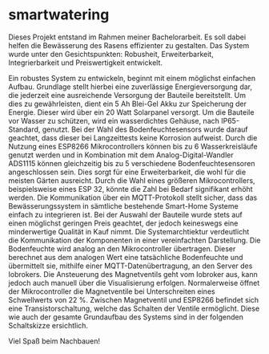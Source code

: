 # smartwatering
Dieses Projekt entstand im Rahmen meiner Bachelorarbeit. Es soll dabei helfen die Bewässerung des Rasens effizienter zu gestalten. Das System wurde unter den Gesichtspunkten: Robusheit, Erweiterbarkeit, Integrierbarkeit und Preiswertigkeit entwickelt.

Ein robustes System zu entwickeln, beginnt mit einem möglichst einfachen Aufbau. Grundlage stellt hierbei eine zuverlässige Energieversorgung dar, die jederzeit eine ausreichende Versorgung der Bauteile bereitstellt. Um dies zu gewährleisten, dient ein 5 Ah Blei-Gel Akku zur Speicherung der Energie. Dieser wird über ein 20 Watt Solarpanel versorgt. Um die Bauteile vor Wasser zu schützen, wird ein wasserdichtes Gehäuse, nach IP65-Standard, genutzt. Bei der Wahl des Bodenfeuchtesensors wurde darauf geachtet, dass dieser bei Langzeittests keine Korrosion aufweist.
Durch die Nutzung eines ESP8266 Mikrocontrollers können bis zu 6 Wasserkreisläufe genutzt werden und in Kombination mit dem Analog-Digital-Wandler ADS1115 können gleichzeitig bis zu 5 verschiedene Bodenfeuchtesensoren angeschlossen sein. Dies sorgt für eine Erweiterbarkeit, die wohl für die meisten Gärten ausreicht. Durch die Wahl eines größeren Mikrocontrollers, beispielsweise eines ESP 32, könnte die Zahl bei Bedarf signifikant erhöht werden.
Die Kommunikation über ein MQTT-Protokoll stellt sicher, dass das Bewässerungssystem in sämtliche bestehende Smart-Home Systeme einfach zu integrieren ist.
Bei der Auswahl der Bauteile wurde stets auf einen möglichst geringen Preis geachtet, der jedoch keineswegs eine minderwertige Qualität in Kauf nimmt. 
Die Systemarchtiektur verdeutlicht die Kommunikation der Komponenten in einer vereinfachten Darstellung.
Die Bodenfeuchte wird analog an den Mikrocontroller übertragen. Dieser berechnet aus dem analogen Wert eine tatsächliche Bodenfeuchte und übermittelt sie, mithilfe einer MQTT-Datenübertragung, an den Server des Iobrokers. Die Ansteuerung des Magnetventils geht vom Iobroker aus, kann jedoch auch manuell über die Visualisierung erfolgen. Normalerweise öffnet der Mikrocontroller die Magnetventile bei Unterschreiten eines Schwellwerts von 22 %. Zwischen Magnetventil und ESP8266 befindet sich eine Transistorschaltung, welche das Schalten der Ventile ermöglicht. Diese wie auch der gesamte Grundaufbau des Systems sind in der folgenden Schaltskizze ersichtlich.

Viel Spaß beim Nachbauen!

